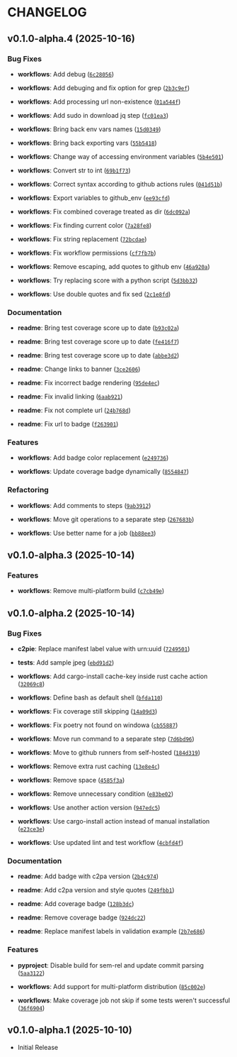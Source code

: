 # CHANGELOG

<!-- version list -->

## v0.1.0-alpha.4 (2025-10-16)

### Bug Fixes

- **workflows**: Add debug
  ([`6c28056`](https://github.com/TourmalineCore/c2pie/commit/6c280564995d0794d321cd44a3c650e7ddd6d918))

- **workflows**: Add debuging and fix option for grep
  ([`2b3c9ef`](https://github.com/TourmalineCore/c2pie/commit/2b3c9efd799329f63c7744a4f91a12bacac8e80f))

- **workflows**: Add processing url non-existence
  ([`01a544f`](https://github.com/TourmalineCore/c2pie/commit/01a544faad87e0cdb13274f9e9d1f48e12585e38))

- **workflows**: Add sudo in download jq step
  ([`fc01ea3`](https://github.com/TourmalineCore/c2pie/commit/fc01ea3b7c4309ce3efeaa519d6140a0e6a26ae4))

- **workflows**: Bring back env vars names
  ([`15d0349`](https://github.com/TourmalineCore/c2pie/commit/15d0349ce0a6866e6a321527df084693478c5994))

- **workflows**: Bring back exporting vars
  ([`55b5418`](https://github.com/TourmalineCore/c2pie/commit/55b5418371b84abb59a06bc2191b4c3694c3841e))

- **workflows**: Change way of accessing environment variables
  ([`5b4e501`](https://github.com/TourmalineCore/c2pie/commit/5b4e5015dce34e2846232bc67f1efb52f7dad124))

- **workflows**: Convert str to int
  ([`69b1f73`](https://github.com/TourmalineCore/c2pie/commit/69b1f73948395951e7e6b54842ac2aafd1aa7ea7))

- **workflows**: Correct syntax according to github actions rules
  ([`041d51b`](https://github.com/TourmalineCore/c2pie/commit/041d51bef3f514c5bc061e382f5ac19ba5b9acd4))

- **workflows**: Export variables to github_env
  ([`ee93cfd`](https://github.com/TourmalineCore/c2pie/commit/ee93cfd7dd302a59765ca94c368eb2e1bf7bf689))

- **workflows**: Fix combined coverage treated as dir
  ([`6dc092a`](https://github.com/TourmalineCore/c2pie/commit/6dc092a257604e2ce0812adbb88785124876ef27))

- **workflows**: Fix finding current color
  ([`7a28fe8`](https://github.com/TourmalineCore/c2pie/commit/7a28fe80e5504bd4100a33b37fe2cf8c1c8e69f5))

- **workflows**: Fix string replacement
  ([`72bcdae`](https://github.com/TourmalineCore/c2pie/commit/72bcdaea479d1c9151c6d35a05f21ed7227cd529))

- **workflows**: Fix workflow permissions
  ([`cf7fb7b`](https://github.com/TourmalineCore/c2pie/commit/cf7fb7b24d86316dbfa6b76405bb41b0743a0813))

- **workflows**: Remove escaping, add quotes to github env
  ([`46a920a`](https://github.com/TourmalineCore/c2pie/commit/46a920a9f1328edc385e37e9ec1fb9551b20206e))

- **workflows**: Try replacing score with a python script
  ([`5d3bb32`](https://github.com/TourmalineCore/c2pie/commit/5d3bb3208486451d2ca3c39893ebb9e503f4ccae))

- **workflows**: Use double quotes and fix sed
  ([`2c1e8fd`](https://github.com/TourmalineCore/c2pie/commit/2c1e8fd7cb42e86368b69b1229354d2d3b4fe866))

### Documentation

- **readme**: Bring test coverage score up to date
  ([`b93c02a`](https://github.com/TourmalineCore/c2pie/commit/b93c02a205e7ebadea617a338ca6f738c9f001c2))

- **readme**: Bring test coverage score up to date
  ([`fe416f7`](https://github.com/TourmalineCore/c2pie/commit/fe416f75d8e9b4f5696e9f7fe3d337f160ec7ed7))

- **readme**: Bring test coverage score up to date
  ([`abbe3d2`](https://github.com/TourmalineCore/c2pie/commit/abbe3d2a634cde0dc0551d0408934691efe6f145))

- **readme**: Change links to banner
  ([`3ce2606`](https://github.com/TourmalineCore/c2pie/commit/3ce26060905d8acc0f13dcfa241dc3b379e4c95c))

- **readme**: Fix incorrect badge rendering
  ([`95de4ec`](https://github.com/TourmalineCore/c2pie/commit/95de4ec92b3dd99fb8d9a4e1e4f0cb348048740c))

- **readme**: Fix invalid linking
  ([`6aab921`](https://github.com/TourmalineCore/c2pie/commit/6aab9216c9341e0d9fadc86eaf664769172c30a1))

- **readme**: Fix not complete url
  ([`24b768d`](https://github.com/TourmalineCore/c2pie/commit/24b768db20a749e120a5aa5cb8a2be874fecb614))

- **readme**: Fix url to badge
  ([`f263901`](https://github.com/TourmalineCore/c2pie/commit/f2639018a511c28a5255d52a7a7a953d7e41a76f))

### Features

- **workflows**: Add badge color replacement
  ([`e249736`](https://github.com/TourmalineCore/c2pie/commit/e249736f15c0b3c0f8d8f3ec5510dd1ae657462a))

- **workflows**: Update coverage badge dynamically
  ([`8554847`](https://github.com/TourmalineCore/c2pie/commit/85548474f7c415b7f811081af03e7d99ea3d90f9))

### Refactoring

- **workflows**: Add comments to steps
  ([`9ab3912`](https://github.com/TourmalineCore/c2pie/commit/9ab391257ef3c4b6fd2ae1b916ab7e14ec8a048b))

- **workflows**: Move git operations to a separate step
  ([`267683b`](https://github.com/TourmalineCore/c2pie/commit/267683b384dbfbd94b29a80c5ca48e16cc17d4b5))

- **workflows**: Use better name for a job
  ([`bb88ee3`](https://github.com/TourmalineCore/c2pie/commit/bb88ee33f4bb84a62366456149175636e4b8e4b5))


## v0.1.0-alpha.3 (2025-10-14)

### Features

- **workflows**: Remove multi-platform build
  ([`c7cb49e`](https://github.com/TourmalineCore/c2pie/commit/c7cb49e644aa93b40714d66598fe3dd290937510))


## v0.1.0-alpha.2 (2025-10-14)

### Bug Fixes

- **c2pie**: Replace manifest label value with urn:uuid
  ([`7249501`](https://github.com/TourmalineCore/c2pie/commit/7249501d8743747012620ffb4fc3b606d79e88d1))

- **tests**: Add sample jpeg
  ([`ebd91d2`](https://github.com/TourmalineCore/c2pie/commit/ebd91d29757e272c0c7c1849ed120865802facc5))

- **workflows**: Add cargo-install cache-key inside rust cache action
  ([`32069c8`](https://github.com/TourmalineCore/c2pie/commit/32069c899b30f0a250eb67e538b33d36e2d53aaf))

- **workflows**: Define bash as default shell
  ([`bfda110`](https://github.com/TourmalineCore/c2pie/commit/bfda11072884019892e3a01049696be7476e3bcd))

- **workflows**: Fix coverage still skipping
  ([`14a09d3`](https://github.com/TourmalineCore/c2pie/commit/14a09d35525a13c93845b9ab4e8518864720ad18))

- **workflows**: Fix poetry not found on windowa
  ([`cb55887`](https://github.com/TourmalineCore/c2pie/commit/cb558870f894ea144681cf10059884c1e7d6a1da))

- **workflows**: Move run command to a separate step
  ([`7d6bd96`](https://github.com/TourmalineCore/c2pie/commit/7d6bd960ce25f3431f8ff96e83186d7b410fc433))

- **workflows**: Move to github runners from self-hosted
  ([`184d319`](https://github.com/TourmalineCore/c2pie/commit/184d3196d984622c5bb58600c2229cda52a58f28))

- **workflows**: Remove extra rust caching
  ([`13e8e4c`](https://github.com/TourmalineCore/c2pie/commit/13e8e4c5a895f0c8ca5da165d1d22b169c3c7487))

- **workflows**: Remove space
  ([`4585f3a`](https://github.com/TourmalineCore/c2pie/commit/4585f3adaea8d7000cfe3a187195ca9e920e05ff))

- **workflows**: Remove unnecessary condition
  ([`e83be02`](https://github.com/TourmalineCore/c2pie/commit/e83be0246970737f260401366d0c3a028519cc47))

- **workflows**: Use another action version
  ([`947edc5`](https://github.com/TourmalineCore/c2pie/commit/947edc5dd3cc1dfad64e887671690baeff47a3d0))

- **workflows**: Use cargo-install action instead of manual installation
  ([`e23ce3e`](https://github.com/TourmalineCore/c2pie/commit/e23ce3e7a3aeb19678d908657a31402632928b09))

- **workflows**: Use updated lint and test workflow
  ([`4cbfd4f`](https://github.com/TourmalineCore/c2pie/commit/4cbfd4ff2c316728b8e66391f85fcf58b42548ce))

### Documentation

- **readme**: Add badge with c2pa version
  ([`2b4c974`](https://github.com/TourmalineCore/c2pie/commit/2b4c974b1eac397c9576bb0c8d344cba3ef79572))

- **readme**: Add c2pa version and style quotes
  ([`249fbb1`](https://github.com/TourmalineCore/c2pie/commit/249fbb1cb14fa2dc5e8ae6ab9fd3560f553eda47))

- **readme**: Add coverage badge
  ([`128b3dc`](https://github.com/TourmalineCore/c2pie/commit/128b3dcafe91fe439ed20dce3ae307fde5b24feb))

- **readme**: Remove coverage badge
  ([`924dc22`](https://github.com/TourmalineCore/c2pie/commit/924dc221b1a7408e1e8cc63900106bd9188d589f))

- **readme**: Replace manifest labels in validation example
  ([`2b7e686`](https://github.com/TourmalineCore/c2pie/commit/2b7e686ef05e04a6ca7767511991cc36e2fb43bb))

### Features

- **pyproject**: Disable build for sem-rel and update commit parsing
  ([`5aa3122`](https://github.com/TourmalineCore/c2pie/commit/5aa31228bcd205c15c79581c9a66115945a7f179))

- **workflows**: Add support for multi-platform distribution
  ([`85c002e`](https://github.com/TourmalineCore/c2pie/commit/85c002e63617629039e2600ecb4bec3a18e7560f))

- **workflows**: Make coverage job not skip if some tests weren't successful
  ([`36f6904`](https://github.com/TourmalineCore/c2pie/commit/36f690408bdd3d73db5e996d228608f32d10c77f))


## v0.1.0-alpha.1 (2025-10-10)

- Initial Release
